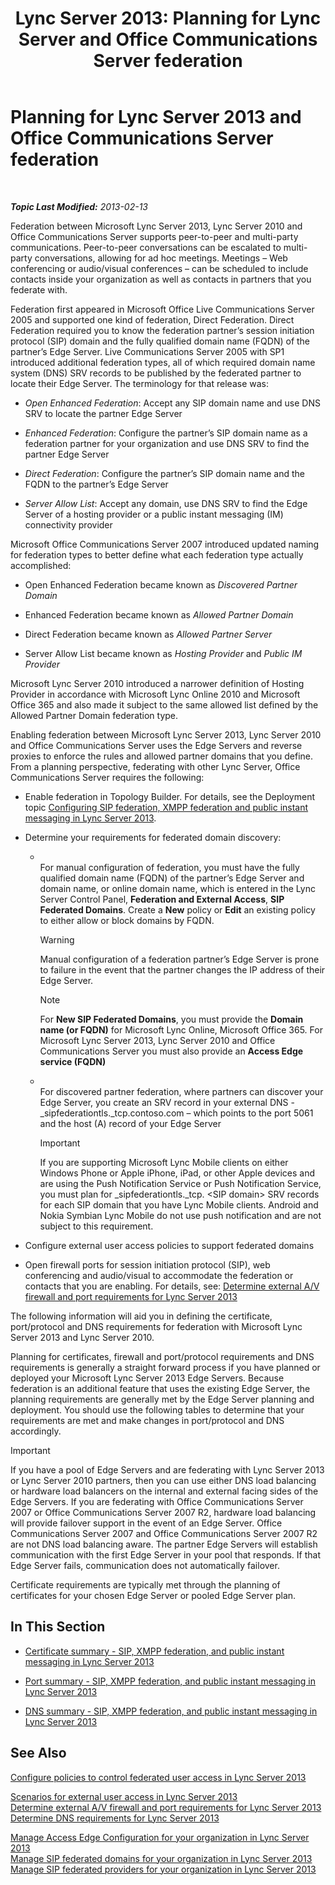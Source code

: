 ﻿---
title: 'Lync Server 2013: Planning for Lync Server and Office Communications Server federation'
TOCTitle: Planning for Lync Server and Office Communications Server federation
ms:assetid: c9eaf06b-054f-41a4-ad0c-499400d6c4c7
ms:mtpsurl: https://technet.microsoft.com/en-us/library/JJ205335(v=OCS.15)
ms:contentKeyID: 48185640
ms.date: 07/23/2014
mtps_version: v=OCS.15
---

<div data-xmlns="http://www.w3.org/1999/xhtml">

<div class="topic" data-xmlns="http://www.w3.org/1999/xhtml" data-msxsl="urn:schemas-microsoft-com:xslt" data-cs="http://msdn.microsoft.com/en-us/">

<div data-asp="http://msdn2.microsoft.com/asp">

# Planning for Lync Server 2013 and Office Communications Server federation

</div>

<div id="mainSection">

<div id="mainBody">

<span> </span>

_**Topic Last Modified:** 2013-02-13_

Federation between Microsoft Lync Server 2013, Lync Server 2010 and Office Communications Server supports peer-to-peer and multi-party communications. Peer-to-peer conversations can be escalated to multi-party conversations, allowing for ad hoc meetings. Meetings – Web conferencing or audio/visual conferences – can be scheduled to include contacts inside your organization as well as contacts in partners that you federate with.

Federation first appeared in Microsoft Office Live Communications Server 2005 and supported one kind of federation, Direct Federation. Direct Federation required you to know the federation partner’s session initiation protocol (SIP) domain and the fully qualified domain name (FQDN) of the partner’s Edge Server. Live Communications Server 2005 with SP1 introduced additional federation types, all of which required domain name system (DNS) SRV records to be published by the federated partner to locate their Edge Server. The terminology for that release was:

  - *Open Enhanced Federation*: Accept any SIP domain name and use DNS SRV to locate the partner Edge Server

  - *Enhanced Federation*: Configure the partner’s SIP domain name as a federation partner for your organization and use DNS SRV to find the partner Edge Server

  - *Direct Federation*: Configure the partner’s SIP domain name and the FQDN to the partner’s Edge Server

  - *Server Allow List*: Accept any domain, use DNS SRV to find the Edge Server of a hosting provider or a public instant messaging (IM) connectivity provider

Microsoft Office Communications Server 2007 introduced updated naming for federation types to better define what each federation type actually accomplished:

  - Open Enhanced Federation became known as *Discovered Partner Domain*

  - Enhanced Federation became known as *Allowed Partner Domain*

  - Direct Federation became known as *Allowed Partner Server*

  - Server Allow List became known as *Hosting Provider* and *Public IM Provider*

Microsoft Lync Server 2010 introduced a narrower definition of Hosting Provider in accordance with Microsoft Lync Online 2010 and Microsoft Office 365 and also made it subject to the same allowed list defined by the Allowed Partner Domain federation type.

Enabling federation between Microsoft Lync Server 2013, Lync Server 2010 and Office Communications Server uses the Edge Servers and reverse proxies to enforce the rules and allowed partner domains that you define. From a planning perspective, federating with other Lync Server, Office Communications Server requires the following:

  - Enable federation in Topology Builder. For details, see the Deployment topic [Configuring SIP federation, XMPP federation and public instant messaging in Lync Server 2013](lync-server-2013-configuring-sip-federation-xmpp-federation-and-public-instant-messaging.md).

  - Determine your requirements for federated domain discovery:
    
      - <span></span>  
        For manual configuration of federation, you must have the fully qualified domain name (FQDN) of the partner’s Edge Server and domain name, or online domain name, which is entered in the Lync Server Control Panel, **Federation and External Access**, **SIP Federated Domains**. Create a **New** policy or **Edit** an existing policy to either allow or block domains by FQDN.
        
        <div>
        

        > [!WARNING]  
        > Manual configuration of a federation partner’s Edge Server is prone to failure in the event that the partner changes the IP address of their Edge Server.

        
        </div>
        
        <div>
        

        > [!NOTE]  
        > For <STRONG>New SIP Federated Domains</STRONG>, you must provide the <STRONG>Domain name (or FQDN)</STRONG> for Microsoft Lync Online, Microsoft Office 365. For Microsoft Lync Server 2013, Lync Server 2010 and Office Communications Server you must also provide an <STRONG>Access Edge service (FQDN)</STRONG>

        
        </div>
    
      - <span></span>  
        For discovered partner federation, where partners can discover your Edge Server, you create an SRV record in your external DNS - \_sipfederationtls.\_tcp.contoso.com – which points to the port 5061 and the host (A) record of your Edge Server
        
        <div>
        

        > [!IMPORTANT]  
        > If you are supporting Microsoft Lync Mobile clients on either Windows Phone or Apple iPhone, iPad, or other Apple devices and are using the Push Notification Service or Push Notification Service, you must plan for _sipfederationtls._tcp. &lt;SIP domain&gt; SRV records for each SIP domain that you have Lync Mobile clients. Android and Nokia Symbian Lync Mobile do not use push notification and are not subject to this requirement.

        
        </div>

  - Configure external user access policies to support federated domains

  - Open firewall ports for session initiation protocol (SIP), web conferencing and audio/visual to accommodate the federation or contacts that you are enabling. For details, see: [Determine external A/V firewall and port requirements for Lync Server 2013](lync-server-2013-determine-external-a-v-firewall-and-port-requirements.md)

The following information will aid you in defining the certificate, port/protocol and DNS requirements for federation with Microsoft Lync Server 2013 and Lync Server 2010.

Planning for certificates, firewall and port/protocol requirements and DNS requirements is generally a straight forward process if you have planned or deployed your Microsoft Lync Server 2013 Edge Servers. Because federation is an additional feature that uses the existing Edge Server, the planning requirements are generally met by the Edge Server planning and deployment. You should use the following tables to determine that your requirements are met and make changes in port/protocol and DNS accordingly.

<div>


> [!IMPORTANT]  
> If you have a pool of Edge Servers and are federating with Lync Server 2013 or Lync Server 2010 partners, then you can use either DNS load balancing or hardware load balancers on the internal and external facing sides of the Edge Servers. If you are federating with Office Communications Server 2007 or Office Communications Server 2007 R2, hardware load balancing will provide failover support in the event of an Edge Server. Office Communications Server 2007 and Office Communications Server 2007 R2 are not DNS load balancing aware. The partner Edge Servers will establish communication with the first Edge Server in your pool that responds. If that Edge Server fails, communication does not automatically failover.



</div>

Certificate requirements are typically met through the planning of certificates for your chosen Edge Server or pooled Edge Server plan.

<div>

## In This Section

  - [Certificate summary - SIP, XMPP federation, and public instant messaging in Lync Server 2013](lync-server-2013-certificate-summary-sip-xmpp-federation-and-public-instant-messaging.md)

  - [Port summary - SIP, XMPP federation, and public instant messaging in Lync Server 2013](lync-server-2013-port-summary-sip-xmpp-federation-and-public-instant-messaging.md)

  - [DNS summary - SIP, XMPP federation, and public instant messaging in Lync Server 2013](lync-server-2013-dns-summary-sip-xmpp-federation-and-public-instant-messaging.md)

</div>

<div>

## See Also


[Configure policies to control federated user access in Lync Server 2013](lync-server-2013-configure-policies-to-control-federated-user-access.md)  


[Scenarios for external user access in Lync Server 2013](lync-server-2013-scenarios-for-external-user-access.md)  
[Determine external A/V firewall and port requirements for Lync Server 2013](lync-server-2013-determine-external-a-v-firewall-and-port-requirements.md)  
[Determine DNS requirements for Lync Server 2013](lync-server-2013-determine-dns-requirements.md)  


[Manage Access Edge Configuration for your organization in Lync Server 2013](lync-server-2013-manage-access-edge-configuration-for-your-organization.md)  
[Manage SIP federated domains for your organization in Lync Server 2013](lync-server-2013-manage-sip-federated-domains-for-your-organization.md)  
[Manage SIP federated providers for your organization in Lync Server 2013](lync-server-2013-manage-sip-federated-providers-for-your-organization.md)  
  

</div>

</div>

<span> </span>

</div>

</div>

</div>

